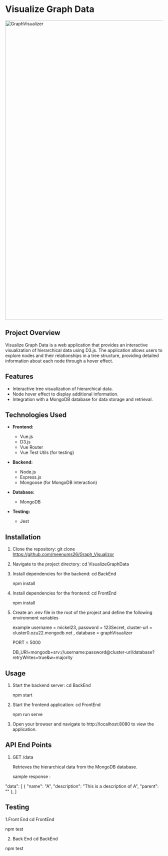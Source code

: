 # Visualize Graph Data


<img width="958" alt="GraphVisualizer" src="https://github.com/user-attachments/assets/3735a57a-1fd2-495a-b353-6e54e6d1e85e">

## Project Overview
Visualize Graph Data is a web application that provides an interactive visualization of hierarchical data using D3.js. The application allows users to explore nodes and their relationships in a tree structure, providing detailed information about each node through a hover effect.

## Features
- Interactive tree visualization of hierarchical data.
- Node hover effect to display additional information.
- Integration with a MongoDB database for data storage and retrieval.

## Technologies Used
- **Frontend:**
  - Vue.js
  - D3.js
  - Vue Router
  - Vue Test Utils (for testing)
  
- **Backend:**
  - Node.js
  - Express.js
  - Mongoose (for MongoDB interaction)
  
- **Database:**
  - MongoDB
  
- **Testing:**
  - Jest

## Installation
1. Clone the repository:
   git clone https://github.com/meenums26/Graph_Visualizor
2. Navigate to the project directory:
    cd VisualizeGraphData
3. Install dependencies for the backend:
    cd BackEnd
   
    npm install
5. Install dependencies for the frontend:
    cd FrontEnd
   
    npm install
7. Create an .env file in the root of the project and define the following environment variables
   
    example username = mickel23, password = 123Secret, cluster-url = cluster0.ozu22.mongodb.net , database = graphVisualizer
    
    PORT = 5000
    
    DB_URI=mongodb+srv://username:password@cluster-url/database?retryWrites=true&w=majority

## Usage
1. Start the backend server:
    cd BackEnd
   
    npm start
3. Start the frontend application:
    cd FrontEnd
   
    npm run serve
5. Open your browser and navigate to http://localhost:8080 to view the application.
## API End Points
1. GET /data
   
    Retrieves the hierarchical data from the MongoDB database.
   
    sample response :
   
  "data": [
      {
        "name": "A",
        "description": "This is a description of A",
        "parent": ""
      },
   ]

## Testing
1.Front End
  cd FrontEnd
  
  npm test
  
2. Back End
  cd BackEnd

  npm test

